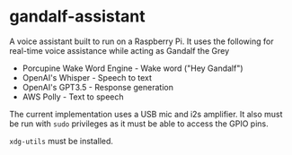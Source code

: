 # gandalf-assistant
A voice assistant built to run on a Raspberry Pi. It uses the following for real-time voice assistance 
while acting as Gandalf the Grey

- Porcupine Wake Word Engine - Wake word ("Hey Gandalf")
- OpenAI's Whisper - Speech to text
- OpenAI's GPT3.5 - Response generation
- AWS Polly - Text to speech

The current implementation uses a USB mic and i2s amplifier. It also must be run with `sudo` privileges as it must be able to access the GPIO pins.

`xdg-utils` must be installed.
